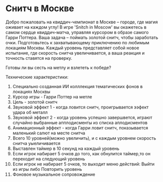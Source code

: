 # Снитч в Москве
Добро пожаловать на квиддич-чемпионат в Москве – городе, где магия оживает на каждом углу! 
В игре 'Snitch in Moscow' вы окажетесь в самом сердце квиддич-матча, управляя курсором в образе самого Гарри Поттера. Ваша задача – поймать золотой снитч, чтобы заработать очки. Подготовьтесь к захватывающему приключению по любимым локациям Москвы. Каждый уровень представляет собой новое испытание, где скорость снитча увеличивается, а ваша реакция и точность ставятся на проверку.

Готовы ли вы сесть на метлу и взлететь к победе?

Технические характеристики:
1. Специально созданная ИИ колллекция тематических фонов в локациях Москвы
2. Курсор игры - Гарри Поттер на метле
3. Цель - золотой снитч
4. Звуковой эффект 1 - когда ловится снитч, проигрывается ээфект удара об металл
5. Звуковой эффект 2 - когда уровень успешно завершвется, играют случайно выбранные апплодисменты из списка аплодисментов
6. Анимационный эффект - когда Гарри ловит снитч, показывается маленький салют на месте снитча
7. Всего 10 уровней(можно увеличить), и с каждым уровнем скорость снитча уыеличивается
8. Выставлен таймер в 10 секунд на каждый уровень
9. Если игрок набирает 5 очков до того, как обнулится таймер,то он переходит на следующий уровень
10. Если игрок не набирает 5 очков, то выходит меню действий: Выйти из игры либо Повторить уровень
11. Фоновое музыкальное сопровождение
